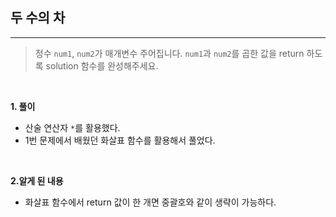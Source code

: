 ## 두 수의 차

---

> 정수 `num1`, `num2`가 매개변수 주어집니다. `num1`과 `num2`를 곱한 값을 return 하도록 solution 함수를 완성해주세요.

<br>

**1. 풀이**

- 산술 연산자 `*`를 활용했다.
- 1번 문제에서 배웠던 화살표 함수를 활용해서 풀었다.

<br>

**2.알게 된 내용**

- 화살표 함수에서 return 값이 한 개면 중괄호와 같이 생략이 가능하다.
